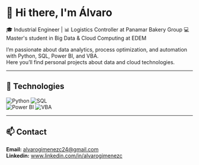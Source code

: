 # 👋 Hi there, I'm Álvaro  

🎓 Industrial Engineer | 📊 Logistics Controller at Panamar Bakery Group
💻 Master's student in Big Data & Cloud Computing at EDEM  

I’m passionate about data analytics, process optimization, and automation with Python, SQL, Power BI, and VBA.  
Here you’ll find personal projects about data and cloud technologies.  

---

## 🚀 Technologies
![Python](https://img.shields.io/badge/Python-3776AB?style=for-the-badge&logo=python&logoColor=white) 
![SQL](https://img.shields.io/badge/SQL-003B57?style=for-the-badge&logo=databricks&logoColor=white)  
![Power BI](https://img.shields.io/badge/PowerBI-F2C811?style=for-the-badge&logo=powerbi&logoColor=black) 
![VBA](https://img.shields.io/badge/VBA-217346?style=for-the-badge&logo=microsoft&logoColor=white)

---

## 📫 Contact

**Email:** [alvarogimenezc24@gmail.com](mailto:alvarogimenezc24@gmail.com)  
**Linkedin:** www.linkedin.com/in/alvarogimenezc

